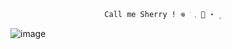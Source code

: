 
                         Call me Sherry ! 𖦹 ׂ 𓈒 🌼 ⋆ ۪


![image](https://github.com/user-attachments/assets/2048f511-d622-4890-8a6e-a34a7b76b2fe)
